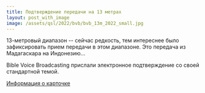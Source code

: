 ```yaml
---
title: Подтверждение передачи на 13 метрах
layout: post_with_image
image: /assets/qsl/2022/bvb/bvb_13m_2022_small.jpg
---
```


13-метровый диапазон -- сейчас редкость, тем интереснее
было зафиксировать прием передачи в этом диапазоне.
Это передача из Мадагаскара на Индонезию...

Bible Voice Broadcasting прислали электронное подтверждение
со своей стандартной темой.

[Информация о карточке](/qsls/bvb_13m_2022.html)
